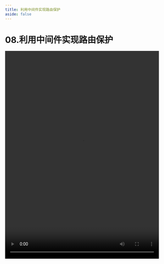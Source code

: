 ```yaml
---
title: 利用中间件实现路由保护
aside: false
---
```


# 08.利用中间件实现路由保护

<video autoplay src="http://qn.chinavanes.com/nodejs/module-15/08.利用中间件实现路由保护.mp4" controls controlsList="nodownload" width="100%" height="680"/>


